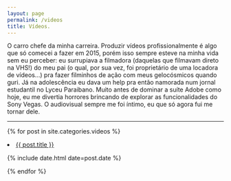 ```yaml
---
layout: page
permalink: /videos
title: Vídeos.
---
```

O carro chefe da minha carreira. Produzir vídeos profissionalmente é algo que só comecei a fazer em 2015, porém isso sempre esteve na minha vida sem eu perceber: eu surrupiava a filmadora (daquelas que filmavam direto na VHS!) do meu pai (o qual, por sua vez, foi proprietário de uma locadora de vídeos...) pra fazer filminhos de ação com meus gelocósmicos quando guri. Já na adolescência eu dava um help pra então namorada num jornal estudantil no Lyceu Paraibano. Muito antes de dominar a suíte Adobe como hoje, eu me divertia horrores brincando de explorar as funcionalidades do Sony Vegas. O audiovisual sempre me foi íntimo, eu que só agora fui me tornar dele.

--- 
{% for post in site.categories.videos %}
 <li><a href="{{ post.url }}">{{ post.title }}</a>
    <P> <span>{% include date.html date=post.date %}</span>
    </P>
</li>
{% endfor %}